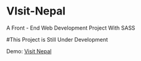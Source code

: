 # VIsit-Nepal
A Front - End Web Development Project With SASS 

#This Project is Still Under Development

Demo: [Visit Nepal](https://bikashthapa.me/Visit-Nepal/)
